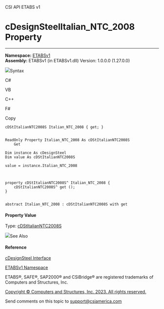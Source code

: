 ﻿

CSI API ETABS v1

# cDesignSteelItalian_NTC_2008 Property  
  
---  
  
**Namespace:** [ETABSv1](2780f1b8-2033-5289-2298-1cdb2a7508d9.htm)  
**Assembly:** ETABSv1 (in ETABSv1.dll) Version: 1.0.0.0 (1.27.0.0)

![](../icons/SectionExpanded.png)Syntax

C#

VB

C++

F#

Copy

    
    
    cDStItalianNTC2008S Italian_NTC_2008 { get; }
    
    
    ReadOnly Property Italian_NTC_2008 As cDStItalianNTC2008S
    	Get
    
    Dim instance As cDesignSteel
    Dim value As cDStItalianNTC2008S
    
    value = instance.Italian_NTC_2008
    
    
    
    property cDStItalianNTC2008S^ Italian_NTC_2008 {
    	cDStItalianNTC2008S^ get ();
    }
    
    
    abstract Italian_NTC_2008 : cDStItalianNTC2008S with get
    

#### Property Value

Type: [cDStItalianNTC2008S](c37eaa94-370c-6bee-9779-f8e01f51a114.htm)

![](../icons/SectionExpanded.png)See Also

#### Reference

[cDesignSteel Interface](b1c226bd-117b-fef1-3ecf-9501e542b220.htm)

[ETABSv1 Namespace](2780f1b8-2033-5289-2298-1cdb2a7508d9.htm)

ETABS®, SAFE®, SAP2000® and CSiBridge® are registered trademarks of Computers
and Structures, Inc.  

[Copyright © Computers and Structures, Inc. 2023. All rights
reserved.](http://www.csiamerica.com)

Send comments on this topic to
[support@csiamerica.com](mailto:support%40csiamerica.com?Subject=CSI%20API%20ETABS%20v1)

